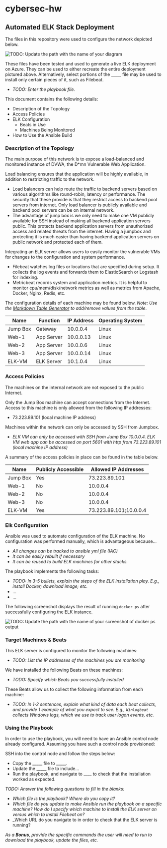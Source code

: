 # cybersec-hw
## Automated ELK Stack Deployment

The files in this repository were used to configure the network depicted below.

![TODO: Update the path with the name of your diagram](Images/diagram_filename.png)

These files have been tested and used to generate a live ELK deployment on Azure. They can be used to either recreate the entire deployment pictured above. Alternatively, select portions of the _____ file may be used to install only certain pieces of it, such as Filebeat.

  - _TODO: Enter the playbook file._

This document contains the following details:
- Description of the Topology
- Access Policies
- ELK Configuration
  - Beats in Use
  - Machines Being Monitored
- How to Use the Ansible Build


### Description of the Topology

The main purpose of this network is to expose a load-balanced and monitored instance of DVWA, the D*mn Vulnerable Web Application.

Load balancing ensures that the application will be highly available, in addition to restricting traffic to the network.
- Load balancers can help route the traffic to backend servers based on various algorithms like round-robin, latency or performance. The security that these provide is that they restrict access to backend pool servers from internet. Only load balancer is publicly available and backend pool servers can be on internal network.  
- The advantage of jump box is we only need to make one VM publicly available for SSH instead of making all backend application servers public. This protects backend application servers from unauthorized access and related threats from the internet. Having a jumpbox and protecting it is much easier than having backend application servers on public network and protected each of them.

Integrating an ELK server allows users to easily monitor the vulnerable VMs for changes to the configuration and system performance.
- Filebeat watches log files or locations that are specified during setup. It collects the log events and forwards them to ElasticSearch or Logstash for indexing.
- Metricbeat records system and application metrics. It is helpful to monitor cpu/mem/disk/network metrics as well as metrics from Apache, Docker, Nginx, Redis, etc.

The configuration details of each machine may be found below.
_Note: Use the [Markdown Table Generator](http://www.tablesgenerator.com/markdown_tables) to add/remove values from the table_.

| Name     | Function | IP Address | Operating System |
|----------|----------|------------|------------------|
| Jump Box | Gateway  | 10.0.0.4   | Linux            |
| Web-1    |App Server| 10.0.0.13  | Linux            |
| Web-2    |App Server| 10.0.0.6   | Linux            |
| Web-3    |App Server| 10.0.0.14  | Linux            |
| ELK-VM   |ELK Server| 10.1.0.4   | Linux            |

### Access Policies

The machines on the internal network are not exposed to the public Internet. 

Only the Jump Box machine can accept connections from the Internet. Access to this machine is only allowed from the following IP addresses:
- 73.223.89.101 (local machine IP address)

Machines within the network can only be accessed by SSH from Jumpbox.
- _ELK VM can only be accessed with SSH from Jump Box 10.0.0.4. ELK VM web app can be accessed on port 5601 with http from 73.223.89.101 (local machine IP address)_

A summary of the access policies in place can be found in the table below.

| Name     | Publicly Accessible | Allowed IP Addresses |
|----------|---------------------|----------------------|
| Jump Box | Yes                 | 73.223.89.101        |
| Web-1    | No                  | 10.0.0.4             |
| Web-2    | No                  | 10.0.0.4             |
| Web-3    | No                  | 10.0.0.4             |
| ELK-VM   | Yes                 |73.223.89.101;10.0.0.4|

### Elk Configuration

Ansible was used to automate configuration of the ELK machine. No configuration was performed manually, which is advantageous because...
- _All changes can be tracked to ansible yml file (IAC)_
- _It can be easily rebuilt if necessary_
- _It can be reused to build ELK machines for other stacks._

The playbook implements the following tasks:
- _TODO: In 3-5 bullets, explain the steps of the ELK installation play. E.g., install Docker; download image; etc._
- ...
- ...

The following screenshot displays the result of running `docker ps` after successfully configuring the ELK instance.

![TODO: Update the path with the name of your screenshot of docker ps output](Images/docker_ps_output.png)

### Target Machines & Beats
This ELK server is configured to monitor the following machines:
- _TODO: List the IP addresses of the machines you are monitoring_

We have installed the following Beats on these machines:
- _TODO: Specify which Beats you successfully installed_

These Beats allow us to collect the following information from each machine:
- _TODO: In 1-2 sentences, explain what kind of data each beat collects, and provide 1 example of what you expect to see. E.g., `Winlogbeat` collects Windows logs, which we use to track user logon events, etc._

### Using the Playbook
In order to use the playbook, you will need to have an Ansible control node already configured. Assuming you have such a control node provisioned: 

SSH into the control node and follow the steps below:
- Copy the _____ file to _____.
- Update the _____ file to include...
- Run the playbook, and navigate to ____ to check that the installation worked as expected.

_TODO: Answer the following questions to fill in the blanks:_
- _Which file is the playbook? Where do you copy it?_
- _Which file do you update to make Ansible run the playbook on a specific machine? How do I specify which machine to install the ELK server on versus which to install Filebeat on?_
- _Which URL do you navigate to in order to check that the ELK server is running?

_As a **Bonus**, provide the specific commands the user will need to run to download the playbook, update the files, etc._
